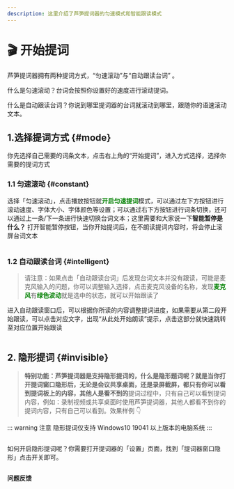 ```yaml
---
description: 这里介绍了芦笋提词器的匀速模式和智能跟读模式
---
```


# 🎬 开始提词

芦笋提词器拥有两种提词方式，“匀速滚动”与“自动跟读台词” 。

什么是匀速滚动？台词会按照你设置好的速度进行滚动提词。

什么是自动跟读台词？你说到哪里提词器的台词就滚动到哪里，跟随你的语速滚动文本。

## 1.选择提词方式 {#mode}

你先选择自己需要的词条文本，点击右上角的“开始提词”，进入方式选择，选择你需要的提词方式

### 1.1 匀速滚动 {#constant}

选择「匀速滚动」，点击播放按钮就<span style="color:green;">**开启匀速提词**</span>模式，可以通过左下方按钮进行滚动速度、字体大小、字体颜色等设置；可以通过右下方按钮进行词条切换，还可以通过上一条/下一条进行快速切换台词文本；这里需要和大家说一下**智能暂停是什么？** 打开智能暂停按钮，当你开始提词后，在不朗读提词内容时，将会停止滚屏台词文本

<ImgCenter><img src="/assets/yunsumoshi.gif" alt=""></ImgCenter>

### 1.2 自动跟读台词 {#intelligent}

> 请注意：如果点击「自动跟读台词」后发现台词文本并没有跟读，可能是麦克风输入的问题，你可以调整输入选择，点击麦克风设备的名称，发现<span style="color:green;">**麦克风**</span>有<span style="color:green;">**绿色波动**</span>就是选中的状态，就可以开始跟读了

进入自动跟读窗口后，可以根据你所读的内容调整提词进度，如果需要从第二段开始跟读，可以点击对应文字，出现“从此处开始朗读”提示，点击这部分就快速跳转至对应位置开始跟读

<img src="/assets/airead.gif" alt="">

## 2. 隐形提词 {#invisible}

> **特别功能：芦笋提词器是支持隐形提词的，什么是隐形题词呢？就是当你打开提词窗口隐形后，无论是会议共享桌面，还是录屏截屏，都只有你可以看到提词板上的内容，其他人是看不到的**提词过程中，只有自己可以看到提词内容，例如：录制视频或共享桌面时使用芦笋提词器，其他人都看不到你的提词内容，只有自己可以看到。效果样例 👇

::: warning 注意
隐形提词仅支持 Windows10 19041 以上版本的电脑系统
:::

<img src="/assets/yinxingtici.gif" alt="">

如何开启隐形提词呢？你需要打开提词器的「设置」页面，找到「提词器窗口隐形」点击开关即可。

<img src="/assets/yxtici.gif" alt="">

**问题反馈**

<UserGroup/>